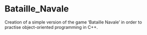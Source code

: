 # Bataille_Navale

Creation of a simple version of the game ‘Bataille Navale’ in order to practise object-oriented programming in C++.